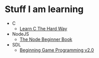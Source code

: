 # Stuff I am learning

- C
  - [Learn C The Hard Way](http://c.learncodethehardway.org/book/)
- NodeJS
  - [The Node Beginner Book](http://www.nodebeginner.org/)
- SDL
  - [Beginning Game Programming v2.0](http://lazyfoo.net/tutorials/SDL/index.php)
